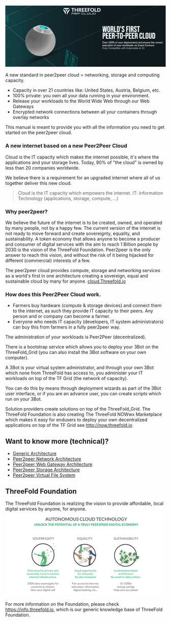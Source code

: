 ![](img/intro.png)

A new standard in peer2peer cloud = networking, storage and computing capacity.

- Capacity in over 21 countries like: United States, Austria, Belgium, etc.
- 100% private: you own all your data running in your environment.
- Release your workloads to the World Wide Web through our Web Gateways
- Encrypted network connections between all your containers through overlay networks

This manual is meant to provide you with all the information you need to get started on the peer2peer cloud.

### A new internet based on a new Peer2Peer Cloud

Cloud is the IT capacity which makes the internet possible, it's where the applications and your storage lives.
Today, 90% of "the cloud" is owned by less than 20 companies worldwide.

We believe there is a requirement for an upgraded internet where all of us together deliver this new cloud.

> Cloud is the IT capacity which empowers the internet.
> IT: Information Technology (applications, storage, compute, ...)

### Why peer2peer?

We believe the future of the internet is to be created, owned, and operated by many people, not by a happy few. The current version of the internet is not ready to move forward and create sovereignty, equality, and sustainability. A token economy that allows anyone to become a producer and consumer of digital services with the aim to reach 1 Billion people by 2030 is the vision of the ThreeFold Foundation. Peer2peer is the only answer to reach this vision, and without the risk of it being hijacked for different (commercial) interests of a few.

The peer2peer cloud provides compute, storage and networking services as a world's first in one architecture creating a sovereign, equal and sustainable cloud by many for anyone. [cloud.Threefold.io](https://cloud.Threefold.io)

### How does this Peer2Peer Cloud work.

- Farmers buy hardware (compute & storage devices) and connect them to the internet, as such they provide IT capacity to their peers. Any person and or company can become a farmer.
- Everyone who needs IT capacity (developers, IT system administrators) can buy this from farmers in a fully peer2peer way.

The administration of your workloads is Peer2Peer (decentralized).

There is a bootstrap service which allows you to deploy your 3Bot on the ThreeFold_Grid (you can also install the 3Bot software on your own computer).

A 3Bot is your virtual system administrator, and through your own 3Bot which none from ThreeFold has access to, you administer your IT workloads on top of the TF Grid (the network of capacity).

You can do this by means through deployment wizards as part of the 3Bot user interface, or if you are an advance user, you can create scripts which run on your 3Bot.

Solution providers create solutions on top of the ThreeFold_Grid. The ThreeFold Foundation is also creating The ThreeFold NOWwx Marketplace which makes it easy for endusers to deploy your own decentralized applications on top of the TF Grid see http://now.threefold.io

## Want to know more (technical)?

- [Generic Architecture](architecture)
- [Peer2peer Network Architecture](architecture_network)
- [Peer2peer Web Gateway Architecture](architecture_webgateway)
- [Peer2peer Storage Architecture](architecture_storage)
- [Peer2peer Virtual File System](architecture_flist)

## ThreeFold Foundation

The ThreeFold Foundation is realizing the vision to provide affordable, local digital services by anyone, for anyone.
![](img/ses.png)

For more information on the Foundation, please check https://info.threefold.io, which is our generic knowledge base of ThreeFold Foundation.
